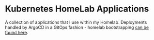 # Kubernetes HomeLab Applications

A collection of applications that I use within my Homelab. Deployments handled by ArgoCD in a GitOps fashion - homelab bootstrapping [can be found here](https://github.com/agjmills/kubernetes-homelab-argocd-metallb).

